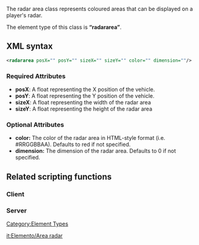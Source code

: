 The radar area class represents coloured areas that can be displayed on a player's radar.

The element type of this class is **“radararea”**.

XML syntax
----------

``` xml
<radararea posX="" posY="" sizeX="" sizeY="" color="" dimension=""/>
```

### Required Attributes

-   **posX**: A float representing the X position of the vehicle.
-   **posY**: A float representing the Y position of the vehicle.
-   **sizeX**: A float representing the width of the radar area
-   **sizeY**: A float representing the height of the radar area

### Optional Attributes

-   **color:** The color of the radar area in HTML-style format (i.e. \#RRGGBBAA). Defaults to red if not specified.
-   **dimension:** The dimension of the radar area. Defaults to 0 if not specified.

Related scripting functions
---------------------------

### Client

### Server

[Category:Element Types](/docs/category:element_types.md "wikilink")

[it:Elemento/Area radar](/docs/it:elemento/area_radar.md "wikilink")
